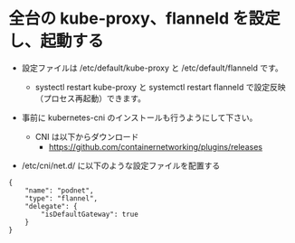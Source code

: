 # 全台の kube-proxy、flanneld を設定し、起動する

* 設定ファイルは /etc/default/kube-proxy と /etc/default/flanneld です。
	* systectl restart kube-proxy と systemctl restart flanneld で設定反映（プロセス再起動）できます。

* 事前に kubernetes-cni のインストールも行うようにして下さい。
    * CNI は以下からダウンロード
        * https://github.com/containernetworking/plugins/releases

* /etc/cni/net.d/ に以下のような設定ファイルを配置する
```
{
    "name": "podnet",
    "type": "flannel",
    "delegate": {
        "isDefaultGateway": true
    }
}
```


